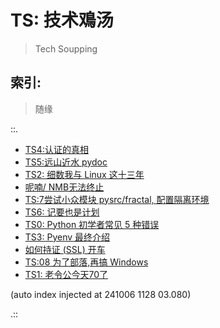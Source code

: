 # TS: 技术鳮汤
> Tech Soupping

## 索引:
> 随缘

::.

- [ TS4:认证的真相](191206-TS04-gitlabAPI-authentication.md)
- [ TS5:远山近水 pydoc](191214-TS05-handy-pydoc.md)
- [ TS2: 细数我与 Linux 这十三年](190815-tinylab-falcon-and-linux.md)
- [ 呢喃/ NMB无法终止](200904-ZoomQuiet-stop-NMB.md)
- [ TS:7尝试小众模块 pysrc/fractal, 配置隔离环境](200110-TS07-pyenv4fractal.md)
- [ TS6: 记要也是计划](191220-TS06-logging-as-plannin.md)
- [ TS0: Python 初学者常见 5 种错误](190725-TS0-5-beginner-mistakes-py.md)
- [ TS3: Pyenv 最终介绍](190919-pyenv-finally-intro.md)
- [ 如何持证 (SSL) 开车](190130-jump-into-ssl.md)
- [ TS:08 为了部落,再搞 Windows](200121-TS08-windows-demo-env.md)
- [ TS1: 老令公今天70了](190814-EKR-70th-birthday.md)

(auto index injected at 241006 1128 03.080) 

.::


